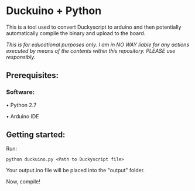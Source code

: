 # Duckuino + Python

This is a tool used to convert Duckyscript to arduino and then potentially automatically compile the binary and upload to the board.

*This is for educational purposes only.
I am in NO WAY liable for any actions executed by means of the contents within this
repository. PLEASE use responsibly.*

## Prerequisites:

### Software:

• Python 2.7

• Arduino IDE

## Getting started:

Run:

```
python duckuino.py <Path to Duckyscript file>
```

Your output.ino file will be placed into the "output" folder.

Now, compile!
